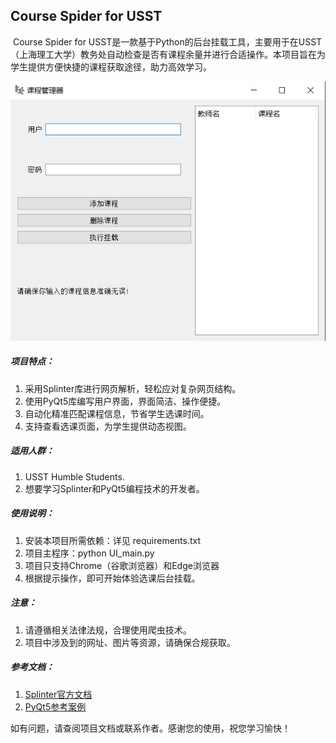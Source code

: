 ## Course Spider for USST

​	Course Spider for USST是一款基于Python的后台挂载工具，主要用于在USST（上海理工大学）教务处自动检查是否有课程余量并进行合适操作。本项目旨在为学生提供方便快捷的课程获取途径，助力高效学习。

![image-UI](./Doc/main-UI.png)

##### 项目特点：

1. 采用Splinter库进行网页解析，轻松应对复杂网页结构。
2. 使用PyQt5库编写用户界面，界面简洁、操作便捷。
4. 自动化精准匹配课程信息，节省学生选课时间。
5. 支持查看选课页面，为学生提供动态视图。

##### 适用人群：

1. USST Humble Students.
2. 想要学习Splinter和PyQt5编程技术的开发者。

##### 使用说明：

1. 安装本项目所需依赖：详见 requirements.txt
2. 项目主程序：python UI_main.py
2. 项目只支持Chrome（谷歌浏览器）和Edge浏览器
3. 根据提示操作，即可开始体验选课后台挂载。

##### 注意：

1. 请遵循相关法律法规，合理使用爬虫技术。
2. 项目中涉及到的网址、图片等资源，请确保合规获取。

##### 参考文档：

1. [Splinter官方文档](https://splinter-docs-zh-cn.readthedocs.io/zh/latest/index.html)
2. [PyQt5参考案例](https://zhuanlan.zhihu.com/p/482754031)

如有问题，请查阅项目文档或联系作者。感谢您的使用，祝您学习愉快！

